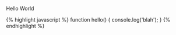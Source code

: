 ---
---

Hello World

{% highlight javascript %}
function hello() {
    console.log('blah');
}
{% endhighlight %}